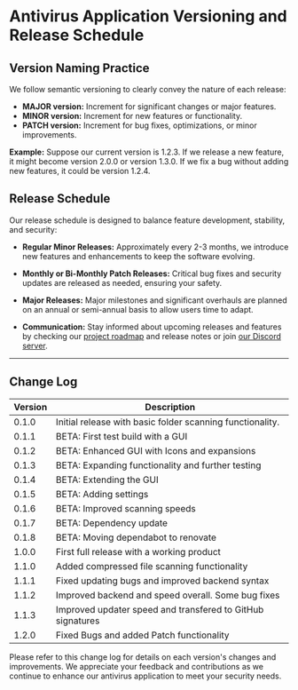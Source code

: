 # Antivirus Application Versioning and Release Schedule

## Version Naming Practice

We follow semantic versioning to clearly convey the nature of each release:

- **MAJOR version:** Increment for significant changes or major features.
- **MINOR version:** Increment for new features or functionality.
- **PATCH version:** Increment for bug fixes, optimizations, or minor improvements.

**Example:** Suppose our current version is 1.2.3. If we release a new feature, it might become version 2.0.0 or version 1.3.0. If we fix a bug without adding new features, it could be version 1.2.4.

## Release Schedule

Our release schedule is designed to balance feature development, stability, and security:

- **Regular Minor Releases:** Approximately every 2-3 months, we introduce new features and enhancements to keep the software evolving.

- **Monthly or Bi-Monthly Patch Releases:** Critical bug fixes and security updates are released as needed, ensuring your safety.

- **Major Releases:** Major milestones and significant overhauls are planned on an annual or semi-annual basis to allow users time to adapt.

- **Communication:** Stay informed about upcoming releases and features by checking our [project roadmap](https://github.com/orgs/Raspirus/projects/3) and release notes or join [our Discord server](https://discord.gg/Vx7fW9PA8B).

---

## Change Log

| Version   | Description                                                 |
| --------- | ----------------------------------------------------------- |
| 0.1.0     | Initial release with basic folder scanning functionality.   |
| 0.1.1     | BETA: First test build with a GUI                           |
| 0.1.2     | BETA: Enhanced GUI with Icons and expansions                |
| 0.1.3     | BETA: Expanding functionality and further testing           |
| 0.1.4     | BETA: Extending the GUI                                     |
| 0.1.5     | BETA: Adding settings                                       |
| 0.1.6     | BETA: Improved scanning speeds                              |
| 0.1.7     | BETA: Dependency update                                     |
| 0.1.8     | BETA: Moving dependabot to renovate                         |
| 1.0.0     | First full release with a working product                   |
| 1.1.0     | Added compressed file scanning functionality                |
| 1.1.1     | Fixed updating bugs and improved backend syntax             |
| 1.1.2     | Improved backend and speed overall. Some bug fixes          |
| 1.1.3     | Improved updater speed and transfered to GitHub signatures  |
| 1.2.0     | Fixed Bugs and added Patch functionality                    |


Please refer to this change log for details on each version's changes and improvements. We appreciate your feedback and contributions as we continue to enhance our antivirus application to meet your security needs.
